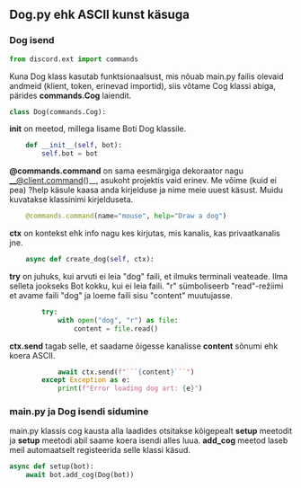 ## Dog.py ehk ASCII kunst käsuga

### Dog isend
```py
from discord.ext import commands
```

Kuna Dog klass kasutab funktsionaalsust, mis nõuab main.py failis olevaid andmeid (klient, token, erinevad importid), 
siis võtame Cog klassi abiga, pärides __commands.Cog__ laiendit. 
```py
class Dog(commands.Cog):
```

__init__ on meetod, millega lisame Boti Dog klassile.
```py
    def __init__(self, bot):
        self.bot = bot 
```

__@commands.command__ on sama eesmärgiga dekoraator nagu __@client.command()__, asukoht projektis vaid erinev.
Me võime (kuid ei pea) ?help käsule kaasa anda kirjelduse ja nime meie uuest käsust. 
Muidu kuvatakse klassinimi kirjelduseta.
```py
    @commands.command(name="mouse", help="Draw a dog")
```

__ctx__ on kontekst ehk info nagu kes kirjutas, mis kanalis, kas privaatkanalis jne.
```py
    async def create_dog(self, ctx):
```

__try__ on juhuks, kui arvuti ei leia "dog" faili, et ilmuks terminali veateade. Ilma selleta jookseks Bot kokku, kui ei leia faili.
"r" sümboliseerb "read"-režiimi et avame faili "dog" ja loeme faili sisu "content" muutujasse.
```py
        try:
            with open("dog", "r") as file:          
                content = file.read()
```

__ctx.send__ tagab selle, et saadame õigesse kanalisse __content__ sõnumi ehk koera ASCII.
``` py
            await ctx.send(f"```{content}```")
        except Exception as e:
            print(f"Error loading dog art: {e}")
```


### main.py ja Dog isendi sidumine

main.py klassis cog kausta alla laadides otsitakse kõigepealt __setup__ meetodit ja __setup__ meetodi abil saame koera isendi alles luua.
__add_cog__ meetod laseb meil automaatselt registeerida selle klassi käsud.
```py
async def setup(bot):
    await bot.add_cog(Dog(bot))

```